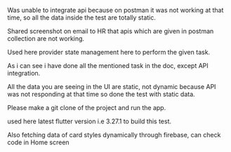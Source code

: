 Was unable to integrate api because on postman it was not working at that time, so all the data inside the test are totally static.

Shared screenshot on email to HR that apis which are given in postman collection are not working.

Used here provider state management here to perform the given task.

As i can see i have done all the mentioned task in the doc, except API integration.

All the data you are seeing in the UI are static, not dynamic because API was not responding at that time so done the test with static data.

Please make a git clone of the project and run the app.

used here latest flutter version i.e 3.27.1 to build this test.

Also fetching data of card styles dynamically through firebase, can check code in Home screen